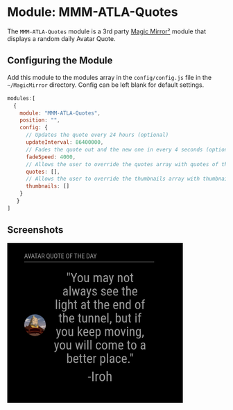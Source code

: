 # Module: MMM-ATLA-Quotes
The `MMM-ATLA-Quotes` module is a 3rd party [Magic Mirror²](https://github.com/MichMich/MagicMirror) module that displays a random daily Avatar Quote.

## Configuring the Module
Add this module to the modules array in the `config/config.js` file in the `~/MagicMirror` directory. Config can be left blank for default settings.

```javascript
modules:[
  {
    module: "MMM-ATLA-Quotes",
    position: "",
    config: {
      // Updates the quote every 24 hours (optional)
      updateInterval: 86400000,
      // Fades the quote out and the new one in every 4 seconds (optional)
      fadeSpeed: 4000,
      // Allows the user to override the quotes array with quotes of their own (optional)
      quotes: [],
      // Allows the user to override the thumbnails array with thumbnails of their own (optional)
      thumbnails: []
    }
   }
]
```

## Screenshots
![Avatar Quotes Screenshot](ATLA-Quotes-Screenshot.png)





